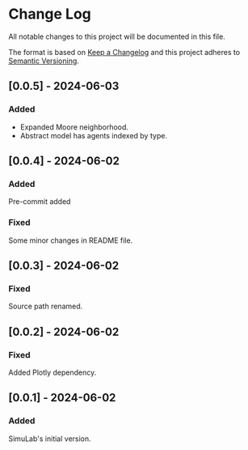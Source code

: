# Change Log

All notable changes to this project will be documented in this file.

The format is based on [Keep a Changelog](http://keepachangelog.com/)
and this project adheres to [Semantic Versioning](http://semver.org/).

## [0.0.5] - 2024-06-03

### Added

* Expanded Moore neighborhood.
* Abstract model has agents indexed by type.

## [0.0.4] - 2024-06-02

### Added

Pre-commit added

### Fixed

Some minor changes in README file.

## [0.0.3] - 2024-06-02

### Fixed

Source path renamed.

## [0.0.2] - 2024-06-02

### Fixed

Added Plotly dependency.


## [0.0.1] - 2024-06-02

### Added

SimuLab's initial version.
